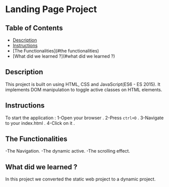 # Landing Page Project

## Table of Contents
* [Description](#description)
* [Instructions](#instructions)
* [The Functionalities](#the functionalities)
* [What did we learned ?](#what did we learned ?)

## Description
This project is built on using HTML, CSS and JavaScript(ES6 - ES 2015).
It implements DOM manipulation to toggle active classes on HTML elements.

## Instructions

To start the application :
1-Open your browser .
2-Press `ctrl+O` .
3-Navigate to your index.html .
4-Click on it .

## The Functionalities
-The Navigation.
-The dynamic active.
-The scrolling effect.

## What did we learned ?
In this project we converted the static web project to a dynamic project.